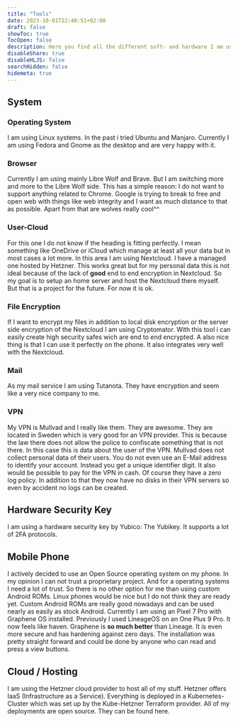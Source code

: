 ```yaml
---
title: "Tools"
date: 2023-10-01T22:48:51+02:00
draft: false
showToc: true
TocOpen: false
description: Here you find all the different soft- and hardware I am using
disableShare: true
disableHLJS: false
searchHidden: false
hidemeta: true
---
```


## System

### Operating System

I am using Linux systems. In the past i tried Ubuntu and Manjaro. Currently I am using Fedora and Gnome as the desktop and are very happy with it.

### Browser

Currently I am using mainly Libre Wolf and Brave. But I am switching more and more to the Libre Wolf side. This has a simple reason: I do not want to support anything related to Chrome. Google is trying to break to free and open web with things like web integrity and I want as much distance to that as possible. Apart from that are wolves really cool^^

### User-Cloud

For this one I do not know if the heading is fitting perfectly. I mean something like OneDrive or iCloud which manage at least all your data but in most cases a lot more. In this area I am using Nextcloud. I have a managed one hosted by Hetzner. This works great but for my personal data this is not ideal because of the lack of **good** end to end encryption in Nextcloud. So my goal is to setup an home server and host the Nextcloud there myself. But that is a project for the future. For now it is ok.

### File Encryption

If I want to encrypt my files in addition to local disk encryption or the server side encryption of the Nextcloud I am using Cryptomator. With this tool i can easily create high security safes wich are end to end encrypted. A also nice thing is that I can use it perfectly on the phone. It also integrates very well with the Nextcloud.

### Mail

As my mail service I am using Tutanota. They have encryption and seem like a very nice company to me.

### VPN

My VPN is Mullvad and I really like them. They are awesome. They are located in Sweden which is very good for an VPN provider. This is because the law there does not allow the police to confiscate something that is not there. In this case this is data about the user of the VPN. Mullvad does not collect personal data of their users. You do not even use an E-Mail address to identify your account. Instead you get a unique identifier digit. It also would be possible to pay for the VPN in cash. Of course they have a zero log policy. In addition to that they now have no disks in their VPN servers so even by accident no logs can be created.

## Hardware Security Key

I am using a hardware security key by Yubico: The Yubikey. It supports a lot of 2FA protocols.

## Mobile Phone

I actively decided to use an Open Source operating system on my phone. In my opinion I can not trust a proprietary project. And for a operating systems I need a lot of trust. So there is no other option for me than using custom Android ROMs. Linux phones would be nice but I do not think they are ready yet. Custom Android ROMs are really good nowadays and can be used nearly as easily as stock Android. Currently I am using an Pixel 7 Pro with Graphene OS installed. Previously I used LineageOS on an One Plus 9 Pro. It now feels like haven. Graphene is **so much better** than Lineage. It is even more secure and has hardening against zero days. The installation was pretty straight forward and could be done by anyone who can read and press a view buttons.

## Cloud / Hosting

I am using the Hetzner cloud provider to host all of my stuff. Hetzner offers IaaS (Infrastructure as a Service). Everything is deployed in a Kubernetes-Cluster which was set up by the Kube-Hetzner Terraform provider. All of my deployments are open source. They can be found here.
